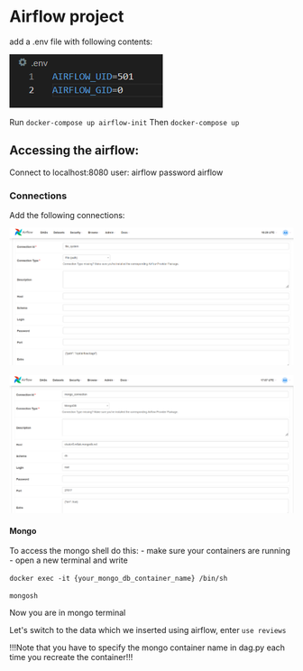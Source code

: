 <h1>Airflow project</h1>

add a .env file with following contents:

![Screenshot](env_png.png)

Run ```docker-compose up airflow-init```
Then ```docker-compose up```

<h2>Accessing the airflow:</h2>
Connect to localhost:8080
user: airflow
password airflow

<h3>Connections</h3>
Add the following connections:

![Screenshot](filepath_png.png)

![Screenshot](mongo_connection_png.png)

<h4>Mongo</h4>
To access the mongo shell do this:
- make sure your containers are running
- open a new terminal and write

```docker exec -it {your_mongo_db_container_name} /bin/sh```

```mongosh```

Now you are in mongo terminal

Let's switch to the data which we inserted using airflow, enter ```use reviews```

!!!Note that you have to specify the mongo container name in dag.py each time you recreate the container!!!


